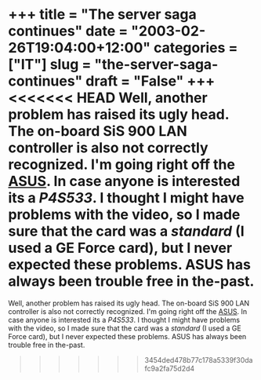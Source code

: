 +++
title = "The server saga continues"
date = "2003-02-26T19:04:00+12:00"
categories = ["IT"]
slug = "the-server-saga-continues"
draft = "False"
+++
<<<<<<< HEAD
Well, another problem has raised its ugly head. The on-board SiS 900 LAN
controller is also not correctly recognized. I'm going right off the
[ASUS](https://www.asus.com/%20motherboard). In case anyone is interested its a
_P4S533_. I thought I might have problems with the video, so I made sure that
the card was a _standard_ (I used a GE Force card), but I never expected these
problems. ASUS has always been trouble free in the-past.
=======

Well, another problem has raised its ugly head. The on-board SiS 900
LAN controller is also not correctly recognized. I'm going right off
the [ASUS](https://www.asus.com/%20motherboard). In case anyone is
interested its a _P4S533_. I thought I might have problems with the
video, so I made sure that the card was a _standard_ (I used a GE
Force card), but I never expected these problems. ASUS has always been
trouble free in the-past.
>>>>>>> 3454ded478b77c178a5339f30dafc9a2fa75d2d4

